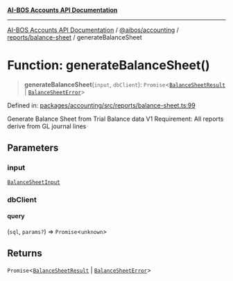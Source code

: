 [**AI-BOS Accounts API Documentation**](../../../../../README.md)

***

[AI-BOS Accounts API Documentation](../../../../../README.md) / [@aibos/accounting](../../../README.md) / [reports/balance-sheet](../README.md) / generateBalanceSheet

# Function: generateBalanceSheet()

> **generateBalanceSheet**(`input`, `dbClient`): `Promise`\<[`BalanceSheetResult`](../interfaces/BalanceSheetResult.md) \| [`BalanceSheetError`](../interfaces/BalanceSheetError.md)\>

Defined in: [packages/accounting/src/reports/balance-sheet.ts:99](https://github.com/pohlai88/accounts/blob/48103fb36d28b2b9bfb33472b6de2f719773cde9/packages/accounting/src/reports/balance-sheet.ts#L99)

Generate Balance Sheet from Trial Balance data
V1 Requirement: All reports derive from GL journal lines

## Parameters

### input

[`BalanceSheetInput`](../interfaces/BalanceSheetInput.md)

### dbClient

#### query

(`sql`, `params?`) => `Promise`\<`unknown`\>

## Returns

`Promise`\<[`BalanceSheetResult`](../interfaces/BalanceSheetResult.md) \| [`BalanceSheetError`](../interfaces/BalanceSheetError.md)\>
